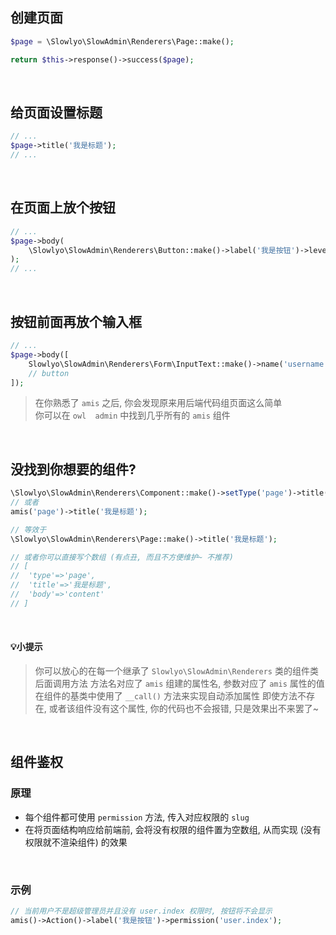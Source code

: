 ## __创建页面__

```php
$page = \Slowlyo\SlowAdmin\Renderers\Page::make();

return $this->response()->success($page);
```
<br>

## __给页面设置标题__

```php
// ...
$page->title('我是标题');
// ...
```
<br>

## __在页面上放个按钮__

```php
// ...
$page->body(
    \Slowlyo\SlowAdmin\Renderers\Button::make()->label('我是按钮')->level('primary');
);
// ...
```
<br>

## __按钮前面再放个输入框__

```php
// ...
$page->body([
	Slowlyo\SlowAdmin\Renderers\Form\InputText::make()->name('username')->label('姓名'),
	// button
]);
```

> 在你熟悉了 `amis` 之后, 你会发现原来用后端代码组页面这么简单<br> 你可以在 `owl  admin` 中找到几乎所有的 `amis` 组件

<br>

## __没找到你想要的组件?__

```php
\Slowlyo\SlowAdmin\Renderers\Component::make()->setType('page')->title('我是标题');
// 或者
amis('page')->title('我是标题');

// 等效于
\Slowlyo\SlowAdmin\Renderers\Page::make()->title('我是标题');

// 或者你可以直接写个数组 (有点丑, 而且不方便维护~ 不推荐)
// [
// 	'type'=>'page',
// 	'title'=>'我是标题',
// 	'body'=>'content'
// ]
```

<br>

#### 💡小提示
> 你可以放心的在每一个继承了 `Slowlyo\SlowAdmin\Renderers` 类的组件类后面调用方法
> 方法名对应了 `amis` 组建的属性名, 参数对应了 `amis` 属性的值
> 在组件的基类中使用了 `__call()` 方法来实现自动添加属性
> 即使方法不存在, 或者该组件没有这个属性, 你的代码也不会报错, 只是效果出不来罢了~


<br>

## __组件鉴权__

### __原理__

- 每个组件都可使用 `permission` 方法, 传入对应权限的 `slug` 
- 在将页面结构响应给前端前, 会将没有权限的组件置为空数组, 从而实现 (没有权限就不渲染组件) 的效果

<br>

### __示例__

```php
// 当前用户不是超级管理员并且没有 user.index 权限时, 按钮将不会显示
amis()->Action()->label('我是按钮')->permission('user.index');
```
